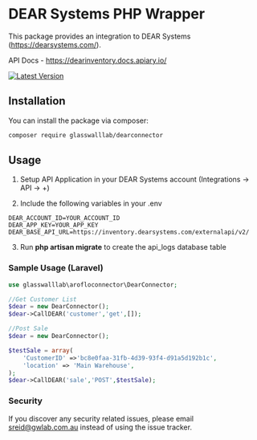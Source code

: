 # DEAR Systems PHP Wrapper
 
This package provides an integration to DEAR Systems (https://dearsystems.com/).

API Docs - https://dearinventory.docs.apiary.io/

[![Latest Version](https://img.shields.io/github/release/glasswalllab/dear-connector.svg?style=flat-square)](https://github.com/glasswalllab/dear-connector/releases)

## Installation

You can install the package via composer:

```bash
composer require glasswalllab/dearconnector 
```

## Usage

1. Setup API Application in your DEAR Systems account (Integrations -> API -> +)

2. Include the following variables in your .env

```
DEAR_ACCOUNT_ID=YOUR_ACCOUNT_ID
DEAR_APP_KEY=YOUR_APP_KEY
DEAR_BASE_API_URL=https://inventory.dearsystems.com/externalapi/v2/
```

3. Run **php artisan migrate** to create the api_logs database table

### Sample Usage (Laravel)

```php
use glasswalllab\arofloconnector\DearConnector;

//Get Customer List
$dear = new DearConnector();
$dear->CallDEAR('customer','get',[]);

//Post Sale
$dear = new DearConnector();

$testSale = array(
    'CustomerID' =>'bc8e0faa-31fb-4d39-93f4-d91a5d192b1c',
    'location' => 'Main Warehouse',
);
$dear->CallDEAR('sale','POST',$testSale);

```

### Security

If you discover any security related issues, please email sreid@gwlab.com.au instead of using the issue tracker.